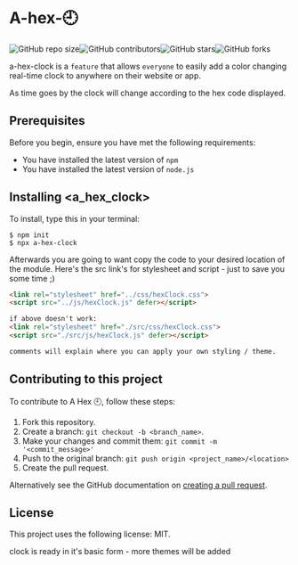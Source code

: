 
# A-hex-🕘

<!--- These are examples. See https://shields.io for others or to customize this set of shields. You might want to include dependencies, project status and licence info here --->
![GitHub repo size](https://img.shields.io/github/repo-size/sirius-33/a-hex-clock)![GitHub contributors](https://img.shields.io/github/contributors/sirius-33/a-hex-clock)![GitHub stars](https://img.shields.io/github/stars/sirius-33/a-hex-clock?style=social)![GitHub forks](https://img.shields.io/github/forks/sirius-33/a-hex-clock?style=social)


a-hex-clock is a `feature` that allows `everyone` to easily add a color changing real-time clock to anywhere on their website or app.

As time goes by the clock will change according to the hex code displayed.

## Prerequisites

Before you begin, ensure you have met the following requirements:
<!--- These are just example requirements. Add, duplicate or remove as required --->
* You have installed the latest version of `npm`
* You have installed the latest version of `node.js`

## Installing <a_hex_clock>

To install, type this in your terminal:


```
$ npm init
$ npx a-hex-clock
```

Afterwards you are going to want copy the code to your desired location of the module. Here's the src link's for stylesheet and script - just to save you some time ;)
```html
<link rel="stylesheet" href="../css/hexClock.css">
<script src="../js/hexClock.js" defer></script>

if above doesn't work:
<link rel="stylesheet" href="./src/css/hexClock.css">
<script src="./src/js/hexClock.js" defer></script>

comments will explain where you can apply your own styling / theme.
```
## Contributing to this project
<!--- If your README is long or you have some specific process or steps you want contributors to follow, consider creating a separate CONTRIBUTING.md file--->
To contribute to A Hex 🕘, follow these steps:

1. Fork this repository.
2. Create a branch: `git checkout -b <branch_name>`.
3. Make your changes and commit them: `git commit -m '<commit_message>'`
4. Push to the original branch: `git push origin <project_name>/<location>`
5. Create the pull request.

Alternatively see the GitHub documentation on [creating a pull request](https://help.github.com/en/github/collaborating-with-issues-and-pull-requests/creating-a-pull-request).


## License
This project uses the following license: MIT.


clock is ready in it's basic form - more themes will be added
